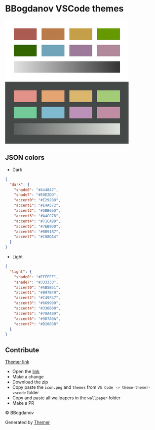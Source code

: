 # BBogdanov VSCode themes

![Colors palletes](/icon.png)

## JSON colors

- Dark

```json
{
  "dark": {
    "shade0": "#444847",
    "shade7": "#E0E2DD",
    "accent0": "#E29288",
    "accent1": "#E4A572",
    "accent2": "#DBB66D",
    "accent3": "#A4CC78",
    "accent4": "#71CA98",
    "accent5": "#7EB9D0",
    "accent6": "#BB91B7",
    "accent7": "#C08DA4"
  }
}
```

- Light

```json
{
  "light": {
    "shade0": "#FFFFFF",
    "shade7": "#333333",
    "accent0": "#AB5B51",
    "accent1": "#B97B49",
    "accent2": "#C49F47",
    "accent3": "#669900",
    "accent4": "#336600",
    "accent5": "#70A4B9",
    "accent6": "#9D7A9A",
    "accent7": "#B2889B"
  }
}
```

## Contribute

[Themer link](https://themer.dev/?colors.dark.accent0=%23E29288&colors.dark.accent1=%23E4A572&colors.dark.accent2=%23dbb500&colors.dark.accent3=%23A4CC78&colors.dark.accent4=%2371CA98&colors.dark.accent5=%2300e6d5&colors.dark.accent6=%23BB91B7&colors.dark.accent7=%23f0ffa3&colors.dark.shade0=%2348463E&colors.dark.shade7=%23E0E2DD&colors.light.accent0=%23AB5B51&colors.light.accent1=%23B97B49&colors.light.accent2=%23C49F47&colors.light.accent3=%2382AB55&colors.light.accent4=%2359B07F&colors.light.accent5=%2370A4B9&colors.light.accent6=%239D7A9A&colors.light.accent7=%23B2889B&colors.light.shade0=%23EDEBE8&colors.light.shade7=%2342483E&activeColorSet=dark&calculateIntermediaryShades.dark=true&calculateIntermediaryShades.light=true)

- Open the [link](https://themer.dev/?colors.dark.accent0=%23E29288&colors.dark.accent1=%23E4A572&colors.dark.accent2=%23dbb500&colors.dark.accent3=%23A4CC78&colors.dark.accent4=%2371CA98&colors.dark.accent5=%2300e6d5&colors.dark.accent6=%23BB91B7&colors.dark.accent7=%23f0ffa3&colors.dark.shade0=%2348463E&colors.dark.shade7=%23E0E2DD&colors.light.accent0=%23AB5B51&colors.light.accent1=%23B97B49&colors.light.accent2=%23C49F47&colors.light.accent3=%2382AB55&colors.light.accent4=%2359B07F&colors.light.accent5=%2370A4B9&colors.light.accent6=%239D7A9A&colors.light.accent7=%23B2889B&colors.light.shade0=%23EDEBE8&colors.light.shade7=%2342483E&activeColorSet=dark&calculateIntermediaryShades.dark=true&calculateIntermediaryShades.light=true)
- Make a change
- Download the zip
- Copy paste the `icon.png` and `themes` from `VS Code -> theme-themer-vscode` folder
- Copy and paste all wallpapers in the `wallpaper` folder
- Make a PR

&copy; BBogdanov

Generated by [Themer](https://themer.dev)